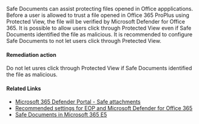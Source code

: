 Safe Documents can assist protecting files opened in Office appplications. Before a user is allowed to trust a file opened in Office 365 ProPlus using Protected View, the file will be verified by Microsoft Defender for Office 365. It is possible to allow users click through Protected View even if Safe Documents identified the file as malicious. It is recommended to configure Safe Documents to not let users click through Pretected View.

#### Remediation action
Do not let usres click through Protected View if Safe Documents identified the file as malicious.

#### Related Links

* [Microsoft 365 Defender Portal - Safe attachments](https://security.microsoft.com/safeattachmentv2) 
* [Recommended settings for EOP and Microsoft Defender for Office 365](https://aka.ms/orca-atpp-docs-7) 
* [Safe Documents in Microsoft 365 E5](https://aka.ms/orca-atpp-docs-1)
